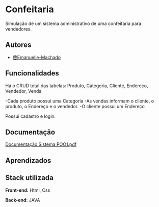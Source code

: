 # Confeitaria

Simulação de um sistema administrativo de uma confeitaria para vendedores.

## Autores
- [@Emanuelle-Machado]((https://github.com/Emanuelle-Machado))


## Funcionalidades

Há o CRUD total das tabelas: Produto, Categoria, Cliente, Endereço, Vendedor, Venda

-Cada produto possui uma Categoria
-As vendas informam o cliente, o produto, o Endereço e o vendedor.
-O cliente possui um Endereço

Possui cadastro e login.

## Documentação

[Documentação Sistema POO1.pdf](https://github.com/user-attachments/files/17670719/Documentacao.Sistema.POO1.pdf)

## Aprendizados



## Stack utilizada

**Front-end:** Html, Css

**Back-end:** JAVA
